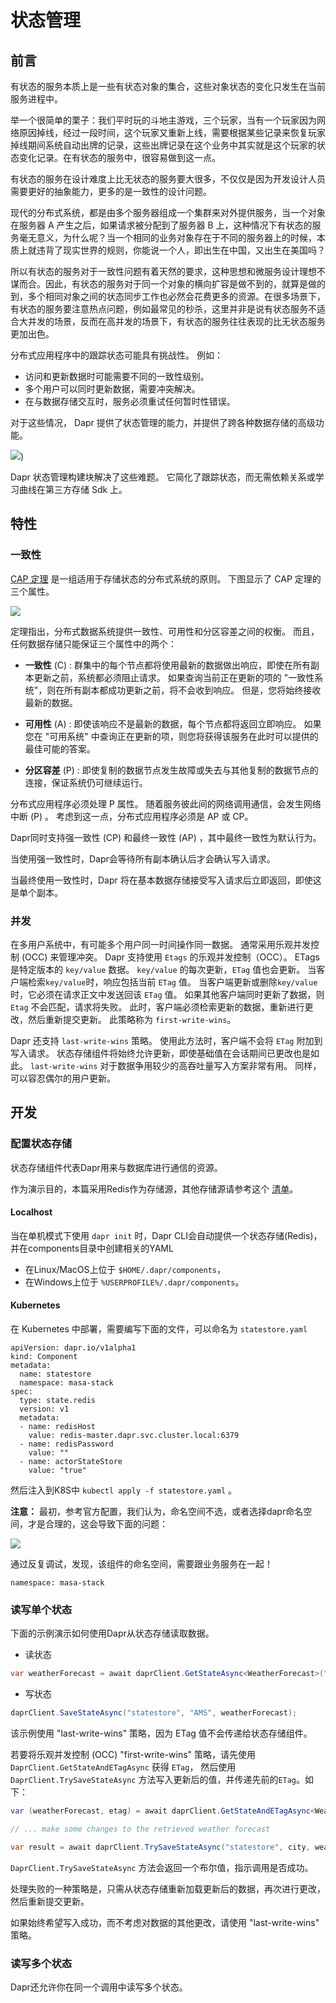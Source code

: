 # 状态管理

## 前言

有状态的服务本质上是一些有状态对象的集合，这些对象状态的变化只发生在当前服务进程中。

举一个很简单的栗子：我们平时玩的斗地主游戏，三个玩家，当有一个玩家因为网络原因掉线，经过一段时间，这个玩家又重新上线，需要根据某些记录来恢复玩家掉线期间系统自动出牌的记录，这些出牌记录在这个业务中其实就是这个玩家的状态变化记录。在有状态的服务中，很容易做到这一点。

有状态的服务在设计难度上比无状态的服务要大很多，不仅仅是因为开发设计人员需要更好的抽象能力，更多的是一致性的设计问题。

现代的分布式系统，都是由多个服务器组成一个集群来对外提供服务，当一个对象在服务器 A 产生之后，如果请求被分配到了服务器 B 上，这种情况下有状态的服务毫无意义，为什么呢？当一个相同的业务对象存在于不同的服务器上的时候，本质上就违背了现实世界的规则，你能说一个人，即出生在中国，又出生在美国吗？ 

所以有状态的服务对于一致性问题有着天然的要求，这种思想和微服务设计理想不谋而合。因此，有状态的服务对于同一个对象的横向扩容是做不到的，就算是做的到，多个相同对象之间的状态同步工作也必然会花费更多的资源。在很多场景下，有状态的服务要注意热点问题，例如最常见的秒杀，这里并非是说有状态服务不适合大并发的场景，反而在高并发的场景下，有状态的服务往往表现的比无状态服务更加出色。

分布式应用程序中的跟踪状态可能具有挑战性。 例如：

* 访问和更新数据时可能需要不同的一致性级别。
* 多个用户可以同时更新数据，需要冲突解决。
* 在与数据存储交互时，服务必须重试任何暂时性错误。

对于这些情况， Dapr 提供了状态管理的能力，并提供了跨各种数据存储的高级功能。

![](../../static/docs/state-management-overview.png))

Dapr 状态管理构建块解决了这些难题。 它简化了跟踪状态，而无需依赖关系或学习曲线在第三方存储 Sdk 上。


## 特性

### 一致性

[CAP 定理](https://en.wikipedia.org/wiki/CAP_theorem) 是一组适用于存储状态的分布式系统的原则。 下图显示了 CAP 定理的三个属性。

![](../../static/docs/cap-theorem.png)

定理指出，分布式数据系统提供一致性、可用性和分区容差之间的权衡。 而且，任何数据存储只能保证三个属性中的两个：

* **一致性** (C) : 群集中的每个节点都将使用最新的数据做出响应，即使在所有副本更新之前，系统都必须阻止请求。 如果查询当前正在更新的项的 "一致性系统"，则在所有副本都成功更新之前，将不会收到响应。 但是，您将始终接收最新的数据。

* **可用性** (A) : 即使该响应不是最新的数据，每个节点都将返回立即响应。 如果您在 "可用系统" 中查询正在更新的项，则您将获得该服务在此时可以提供的最佳可能的答案。

* **分区容差** (P) : 即使复制的数据节点发生故障或失去与其他复制的数据节点的连接，保证系统仍可继续运行。

分布式应用程序必须处理 P 属性。 随着服务彼此间的网络调用通信，会发生网络中断 (P) 。 考虑到这一点，分布式应用程序必须是 AP 或 CP。

Dapr同时支持强一致性 (CP) 和最终一致性 (AP) ，其中最终一致性为默认行为。

当使用强一致性时，Dapr会等待所有副本确认后才会确认写入请求。 

当最终使用一致性时，Dapr 将在基本数据存储接受写入请求后立即返回，即使这是单个副本。

### 并发

在多用户系统中，有可能多个用户同一时间操作同一数据。 通常采用乐观并发控制 (OCC) 来管理冲突。 Dapr 支持使用 `Etags` 的乐观并发控制（OCC）。 ETags 是特定版本的 `key/value` 数据。 `key/value` 的每次更新，`ETag` 值也会更新。 当客户端检索`key/value`时，响应包括当前 `ETag` 值。 当客户端更新或删除`key/value`时，它必须在请求正文中发送回该 `ETag` 值。 如果其他客户端同时更新了数据，则 `Etag` 不会匹配，请求将失败。 此时，客户端必须检索更新的数据，重新进行更改，然后重新提交更新。 此策略称为 `first-write-wins`。

Dapr 还支持 `last-write-wins` 策略。 使用此方法时，客户端不会将 `ETag` 附加到写入请求。 状态存储组件将始终允许更新，即使基础值在会话期间已更改也是如此。 `last-write-wins` 对于数据争用较少的高吞吐量写入方案非常有用。 同样，可以容忍偶尔的用户更新。

## 开发

### 配置状态存储

状态存储组件代表Dapr用来与数据库进行通信的资源。

作为演示目的，本篇采用Redis作为存储源，其他存储源请参考这个 [清单](https://docs.dapr.io/zh-hans/reference/components-reference/supported-state-stores/)。


#### Localhost  

当在单机模式下使用 `dapr init` 时，Dapr CLI会自动提供一个状态存储(Redis)，并在components目录中创建相关的YAML
- 在Linux/MacOS上位于 `$HOME/.dapr/components`，
- 在Windows上位于 `%USERPROFILE%/.dapr/components`。  

#### Kubernetes    

在 Kubernetes 中部署，需要编写下面的文件，可以命名为 `statestore.yaml`  
```
apiVersion: dapr.io/v1alpha1
kind: Component
metadata:
  name: statestore
  namespace: masa-stack
spec:
  type: state.redis
  version: v1
  metadata:
  - name: redisHost
    value: redis-master.dapr.svc.cluster.local:6379
  - name: redisPassword
    value: ""
  - name: actorStateStore
    value: "true"
```
然后注入到K8S中 `kubectl apply -f statestore.yaml` 。

**注意：** 最初，参考官方配置，我们认为，命名空间不选，或者选择dapr命名空间，才是合理的，这会导致下面的问题：

![](../../static/docs/20211103165907.png)

通过反复调试，发现，该组件的命名空间，需要跟业务服务在一起！
```
namespace: masa-stack
```

### 读写单个状态

下面的示例演示如何使用Dapr从状态存储读取数据。


* 读状态
```C#
var weatherForecast = await daprClient.GetStateAsync<WeatherForecast>("statestore", "AMS");
```

* 写状态  
```C#
daprClient.SaveStateAsync("statestore", "AMS", weatherForecast);
```
该示例使用 "last-write-wins" 策略，因为 ETag 值不会传递给状态存储组件。 

若要将乐观并发控制 (OCC) "first-write-wins" 策略，请先使用 `DaprClient.GetStateAndETagAsync` 获得 `ETag`， 然后使用 `DaprClient.TrySaveStateAsync` 方法写入更新后的值，并传递先前的`ETag`。如下：

```C#
var (weatherForecast, etag) = await daprClient.GetStateAndETagAsync<WeatherForecast>("statestore", city);

// ... make some changes to the retrieved weather forecast

var result = await daprClient.TrySaveStateAsync("statestore", city, weatherForecast, etag);
```

`DaprClient.TrySaveStateAsync` 方法会返回一个布尔值，指示调用是否成功。 

处理失败的一种策略是，只需从状态存储重新加载更新后的数据，再次进行更改，然后重新提交更新。

如果始终希望写入成功，而不考虑对数据的其他更改，请使用 "last-write-wins" 策略。

### 读写多个状态

Dapr还允许你在同一个调用中读写多个状态。



